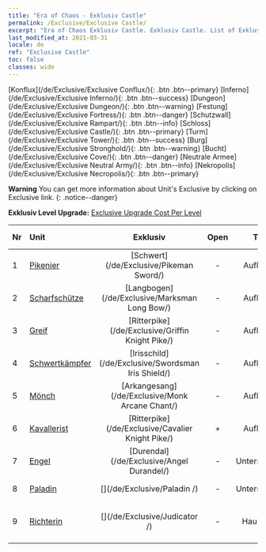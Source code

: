 ```yaml
---
title: "Era of Chaos - Exklusiv Castle"
permalink: /Exclusive/Exclusive Castle/
excerpt: "Era of Chaos Exklusiv Castle. Exklusiv Castle. List of Exklusiv Castle in Era of Chaos"
last_modified_at: 2021-03-31
locale: de
ref: "Exclusive Castle"
toc: false
classes: wide
---
```

 [Konflux](/de/Exclusive/Exclusive Conflux/){: .btn .btn--primary} [Inferno](/de/Exclusive/Exclusive Inferno/){: .btn .btn--success} [Dungeon](/de/Exclusive/Exclusive Dungeon/){: .btn .btn--warning} [Festung](/de/Exclusive/Exclusive Fortress/){: .btn .btn--danger} [Schutzwall](/de/Exclusive/Exclusive Rampart/){: .btn .btn--info} [Schloss](/de/Exclusive/Exclusive Castle/){: .btn .btn--primary} [Turm](/de/Exclusive/Exclusive Tower/){: .btn .btn--success} [Burg](/de/Exclusive/Exclusive Stronghold/){: .btn .btn--warning} [Bucht](/de/Exclusive/Exclusive Cove/){: .btn .btn--danger} [Neutrale Armee](/de/Exclusive/Exclusive Neutral Army/){: .btn .btn--info} [Nekropolis](/de/Exclusive/Exclusive Necropolis/){: .btn .btn--primary} 

**Warning** You can get more information about Unit's Exclusive by clicking on Exclusive link. 
{: .notice--danger}

 **Exklusiv Level Upgrade:** [Exclusive Upgrade Cost Per Level](/Exclusive/ExclusiveUpgradeCostPerLevel/)

  | Nr |         Unit        | Exklusiv | Open  |    Type   |  Item to Rank UP      |  Skin   |
  |:---|:--------------------|:-------------:|:-----:|:---------:|:---------------------:|:-------:|
  | 1  | [Pikenier](/de/units/Pikeman/) | [Schwert](/de/Exclusive/Pikeman Sword/) | - | Aufladung | [Schwert-Token](/de/Items/con_912/) | - |
  | 2  | [Scharfschütze](/de/units/Marksman/) | [Langbogen](/de/Exclusive/Marksman Long Bow/) | - | Aufladung | [Langbogen-Token](/de/Items/con_914/) | - |
  | 3  | [Greif](/de/units/Griffin/) | [Ritterpike](/de/Exclusive/Griffin Knight Pike/) | - | Aufladung | [Ritterpike-Token](/de/Items/con_916/) | - |
  | 4  | [Schwertkämpfer](/de/units/Swordsman/) | [Irisschild](/de/Exclusive/Swordsman Iris Shield/) | - | Aufladung | [Irisschild-Token](/de/Items/con_913/) | - |
  | 5  | [Mönch](/de/units/Monk/) | [Arkangesang](/de/Exclusive/Monk Arcane Chant/) | - | Aufladung | [Arkangesang-Token](/de/Items/con_915/) | - |
  | 6  | [Kavallerist](/de/units/Cavalier/) | [Ritterpike](/de/Exclusive/Cavalier Knight Pike/) | + | Aufladung | [Ritterpike-Token](/de/Items/con_916/) | - |
  | 7  | [Engel](/de/units/Angel/) | [Durendal](/de/Exclusive/Angel Durandel/) | - | Unterstützung | [Durendal-Token](/de/Items/con_973/) | [Durendal-Spezialskin](/de/Items/con_641/) |
  | 8  | [Paladin](/de/units/Paladin/) | [](/de/Exclusive/Paladin /) | - | Unterstützung | [Furchtlos-Token](/de/Items/con_974/) | [Furchtlos-Spezialskin](/de/Items/con_642/) |
  | 9  | [Richterin](/de/units/Judicator/) | [](/de/Exclusive/Judicator /) | - | Hauptstadt | [„Strahlkraft des Heiligtums“-Bannerseele](/de/Items/con_975/) | [Tool_210909](/de/Items/con_643/) |
